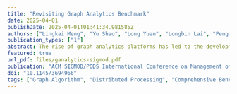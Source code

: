 ```yaml
---
title: "Revisiting Graph Analytics Benchmark"
date: 2025-04-01
publishDate: 2025-04-01T01:41:34.981585Z
authors: ["Lingkai Meng", "Yu Shao", "Long Yuan", "Longbin Lai", "Peng Cheng", "Xue Li", "Wenyuan Yu","Wenjie Zhang", "Xuemin Lin", "Jingren Zhou"]
publication_types: ["1"]
abstract: The rise of graph analytics platforms has led to the development of various benchmarks for evaluating and comparing platform performance. However, existing benchmarks often fall short of fully assessing performance due to limitations in core algorithm selection, data generation processes (and the corresponding synthetic datasets), as well as the neglect of API usability evaluation. To address these shortcomings, we propose a novel graph analytics benchmark. First, we select eight core algorithms by extensively reviewing both academic and industrial settings. Second, we design an efficient and flexible data generator and produce eight new synthetic datasets as the default datasets for our benchmark. Lastly, we introduce a multi-level large language model (LLM)-based framework for API usability evaluation-the first of its kind in graph analytics benchmarks. We conduct comprehensive experimental evaluations on existing platforms (GraphX, PowerGraph, Flash, Grape, Pregel+, Ligra, and G-thinker). The experimental results demonstrate the superiority of our proposed benchmark.
featured: true
url_pdf: files/ganalytics-sigmod.pdf
publication: "ACM SIGMOD/PODS International Conference on Management of Data 2025 (to appear)"
doi: "10.1145/3694966"
tags: ["Graph Algorithm", "Distributed Processing", "Comprehensive Benchmark", "Large Language Model"]
---
```


